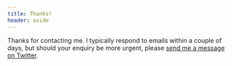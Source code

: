 ```yaml
---
title: Thanks!
header: aside
---
```

Thanks for contacting me. I typically respond to emails within a couple of days, but should your enquiry be more urgent, please [send me a message on Twitter][1].

[1]: https://twitter.com/paulrobertlloyd